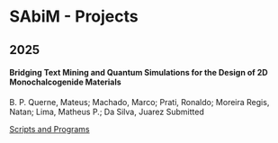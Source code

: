 # SAbiM - Projects 


## 2025
<h4>Bridging Text Mining and Quantum Simulations for the Design of 2D Monochalcogenide Materials</h4>
</h6>B. P. Querne, Mateus; Machado, Marco; Prati, Ronaldo; Moreira Regis, Natan; Lima, Matheus P.; Da Silva, Juarez</h6>
<h7>Submitted</h7>

[Scripts and Programs](https://github.com/SabiM-UFSCar/projects/tree/cf18ecc86f8374860456a8a1430643cfd12a5f80/2025-2D-Monochalcogenide)
